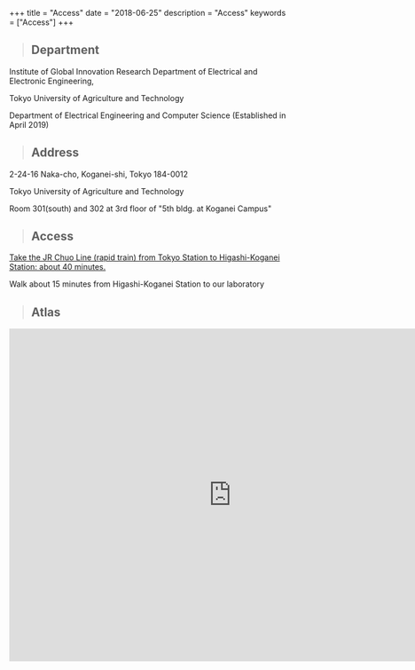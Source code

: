 +++
title = "Access"
date = "2018-06-25"
description = "Access"
keywords = ["Access"]
+++

> ## Department

Institute of Global Innovation Research Department of Electrical and Electronic Engineering,

Tokyo University of Agriculture and Technology

Department of Electrical Engineering and Computer Science (Established in April 2019)

> ## Address

2-24-16 Naka-cho, Koganei-shi, Tokyo 184-0012

Tokyo University of Agriculture and Technology

Room 301(south) and 302 at 3rd floor of "5th bldg. at Koganei Campus"


> ## Access

[Take the JR Chuo Line (rapid train) from Tokyo Station to Higashi-Koganei Station: about 40 minutes.](https://www.tuat.ac.jp/en/outline/overview/access/)

Walk about 15 minutes from Higashi-Koganei Station to our laboratory

> ## Atlas

<div align="center">
  <iframe src="https://www.google.com/maps/embed?pb=!1m18!1m12!1m3!1d810.0310810671103!2d139.51717469010515!3d35.698558094851535!2m3!1f0!2f0!3f0!3m2!1i1024!2i768!4f13.1!3m3!1m2!1s0x0%3A0xd0431468ca053645!2sDepartment+of+Electrical+and+Electronic+Engineering%2C+TUAT!5e0!3m2!1sen!2sus!4v1565957914522!5m2!1sen!2sus" width="800" height="600" frameborder="0" style="border:0" allowfullscreen></iframe>
</div>
